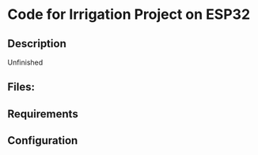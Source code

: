 # Code for Irrigation Project on ESP32

## Description

Unfinished

## Files:

## Requirements

## Configuration
